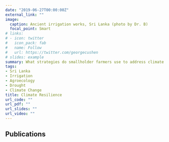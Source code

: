 ```yaml
---
date: "2019-06-27T00:00:00Z"
external_link: ""
image:
  caption: Ancient irrigation works, Sri Lanka (photo by Dr. B)
  focal_point: Smart
# links:
# - icon: twitter
#   icon_pack: fab
#   name: Follow
#   url: https://twitter.com/georgecushen
# slides: example
summary: What strategies do smallholder farmers use to address climate uncertainty?
tags:
- Sri Lanka
- Irrigation
- Agroecology
- Drought
- Climate Change
title: Climate Resilience
url_code: ""
url_pdf: ""
url_slides: ""
url_video: ""
---
```




## Publications

